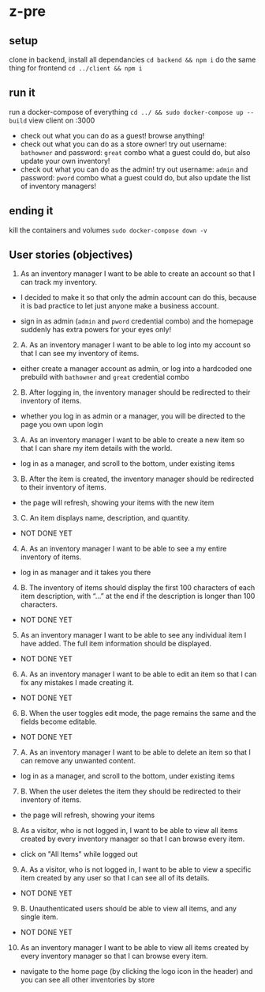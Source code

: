 # z-pre
## setup
clone
in backend, install all dependancies
`cd backend && npm i`
do the same thing for frontend
`cd ../client && npm i`
## run it
run a docker-compose of everything
`cd ../ && sudo docker-compose up --build`
view client on :3000
+ check out what you can do as a guest!
browse anything!
+ check out what you can do as a store owner! 
try out username: `bathowner` and password: `great` combo
what a guest could do, but also update your own inventory!
+ check out what you can do as the admin!
try out username: `admin` and password: `pword` combo
what a guest could do, but also update the list of inventory managers!

## ending it
kill the containers and volumes
`sudo docker-compose down -v`

## User stories (objectives)
1. As an inventory manager I want to be able to create an account so that I can track my inventory.
- I decided to make it so that only the admin account can do this, because it is bad practice to let just anyone make a business account.
+ sign in as admin (`admin` and `pword` credential combo) and the homepage suddenly has extra powers for your eyes only!

2. A. As an inventory manager I want to be able to log into my account so that I can see my inventory of items.
+ either create a manager account as admin, or log into a hardcoded one prebuild with `bathowner` and `great` credential combo

2. B. After logging in, the inventory manager should be redirected to their inventory of items.
+ whether you log in as admin or a manager, you will be directed to the page you own upon login

3. A. As an inventory manager I want to be able to create a new item so that I can share my item details with the world.
+ log in as a manager, and scroll to the bottom, under existing items

3. B. After the item is created, the inventory manager should be redirected to their inventory of items.
+ the page will refresh, showing your items with the new item

3. C. An item displays name, description, and quantity.
- NOT DONE YET

4. A. As an inventory manager I want to be able to see a my entire inventory of items.
+ log in as manager and it takes you there

4. B. The inventory of items should display the first 100 characters of each item description, with “...” at the end if the description is longer than 100 characters.
+ NOT DONE YET

5. As an inventory manager I want to be able to see any individual item I have added. The full item information should be displayed.
+ NOT DONE YET


6. A. As an inventory manager I want to be able to edit an item so that I can fix any mistakes I made creating it.
+ NOT DONE YET

6. B. When the user toggles edit mode, the page remains the same and the fields become editable.
+ NOT DONE YET

7. A. As an inventory manager I want to be able to delete an item so that I can remove any unwanted content.
+ log in as a manager, and scroll to the bottom, under existing items

7. B. When the user deletes the item they should be redirected to their inventory of items.
+ the page will refresh, showing your items

8. As a visitor, who is not logged in, I want to be able to view all items created by every inventory manager so that I can browse every item.
+ click on "All Items" while logged out

9. A. As a visitor, who is not logged in, I want to be able to view a specific item created by any user so that I can see all of its details.
+ NOT DONE YET

9. B. Unauthenticated users should be able to view all items, and any single item.
+ NOT DONE YET

10. As an inventory manager I want to be able to view all items created by every inventory manager so that I can browse every item.
+ navigate to the home page (by clicking the logo icon in the header) and you can see all other inventories by store